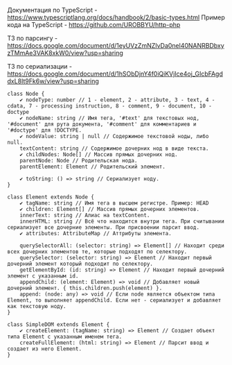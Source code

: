 Документация по TypeScript - https://www.typescriptlang.org/docs/handbook/2/basic-types.html
Пример кода на TypeScript - https://github.com/UROBBYU/http-php

ТЗ по парсингу - https://docs.google.com/document/d/1eyUVzZmNZIvDa0nel40NANRBDbxyzTMmAe3VAK8xkW0/view?usp=sharing

ТЗ по сериализации - https://docs.google.com/document/d/1hSObDjnY4f0iQiKVjIce4oj_GIcbFAgddxL8It9Fk6w/view?usp=sharing

```TS
class Node {
    ✔️ nodeType: number // 1 - element, 2 - attribute, 3 - text, 4 - cdata, 7 - processing instruction, 8 - comment, 9 - document, 10 - doctype
    ✔️ nodeName: string // Имя тега, '#text' для текстовых нод, '#document' для рута документа, '#comment' для комментариев и '#doctype' для !DOCTYPE.
    ✔️ nodeValue: string | null // Содержимое текстовой ноды, либо null.
    textContent: string // Содержимое дочерних нод в виде текста.
    ✔️ childNodes: Node[] // Массив прямых дочерних нод.
    parentNode: Node // Родительская нода.
    parentElement: Element // Родительский элемент.

    ✔️ toString: () => string // Сериализует ноду.
}

class Element extends Node {
    ✔️ tagName: string // Имя тега в высшем регистре. Пример: HEAD
    ✔️ children: Element[] // Массив прямых дочерних элементов.
    innerText: string // Алиас на textContent.
    innerHTML: string // Всё что находится внутри тега. При считывании сериализует все дочерние элементы. При присвоении парсит ввод.
    ✔️ attributes: AttributeMap // Аттрибуты элемента.
    
    querySelectorAll: (selector: string) => Element[] // Находит среди всех дочерних элементов те, которые подходят по селектору.
    querySelector: (selector: string) => Element // Находит первый дочерний элемент который подходит по селектору.
    getElementById: (id: string) => Element // Находит первый дочерний элемент с указанным id.
    appendChild: (element: Element) => void // Добавляет новый дочерний элемент. { this.children.push(element) }.
    append: (node: any) => void // Если node является объектом типа Element, то выполняет appendChild. Если нет - сериализует и добавляет как текстовую ноду.
}

class SimpleDOM extends Element {
    ✔️ createElement: (tagName: string) => Element // Создает объект типа Element с указанным именем тега.
    createFullElement: (html: string) => Element // Парсит ввод и создает из него Element.
}
```